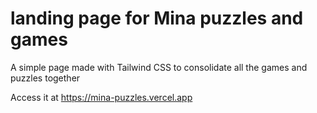 # landing page for Mina puzzles and games

A simple page made with Tailwind CSS to consolidate all the games and puzzles together

Access it at https://mina-puzzles.vercel.app